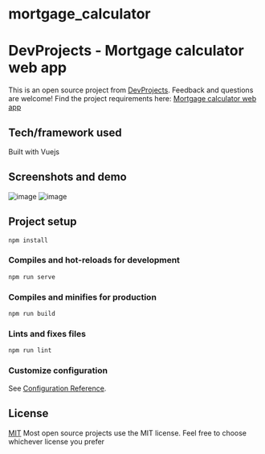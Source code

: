 # mortgage_calculator
# DevProjects - Mortgage calculator web app

This is an open source project from [DevProjects](http://www.codementor.io/projects). Feedback and questions are welcome!
Find the project requirements here: [Mortgage calculator web app](https://www.codementor.io/projects/web/mortgage-calculator-web-app-d16bqrq2q3)

## Tech/framework used
Built with Vuejs

## Screenshots and demo
![image](https://user-images.githubusercontent.com/62888962/154925969-3d5a29a8-96fb-468c-bdb9-20f23d09d283.png)
![image](https://user-images.githubusercontent.com/62888962/154926176-4dd97b12-5e10-4236-9001-3a364fccebb2.png)

## Project setup
```
npm install
```

### Compiles and hot-reloads for development
```
npm run serve
```

### Compiles and minifies for production
```
npm run build
```

### Lints and fixes files
```
npm run lint
```

### Customize configuration
See [Configuration Reference](https://cli.vuejs.org/config/).


## License
[MIT](https://choosealicense.com/licenses/mit/)
Most open source projects use the MIT license. Feel free to choose whichever license you prefer
